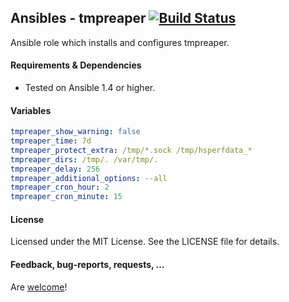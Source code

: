 ## Ansibles - tmpreaper [![Build Status](https://travis-ci.org/Ansibles/tmpreaper.png)](https://travis-ci.org/Ansibles/tmpreaper)

Ansible role which installs and configures tmpreaper.


#### Requirements & Dependencies
- Tested on Ansible 1.4 or higher.


#### Variables

```yaml
tmpreaper_show_warning: false
tmpreaper_time: 7d
tmpreaper_protect_extra: /tmp/*.sock /tmp/hsperfdata_*
tmpreaper_dirs: /tmp/. /var/tmp/.
tmpreaper_delay: 256
tmpreaper_additional_options: --all
tmpreaper_cron_hour: 2
tmpreaper_cron_minute: 15
```


#### License

Licensed under the MIT License. See the LICENSE file for details.


#### Feedback, bug-reports, requests, ...

Are [welcome](https://github.com/ansibles/tmpreaper/issues)!
